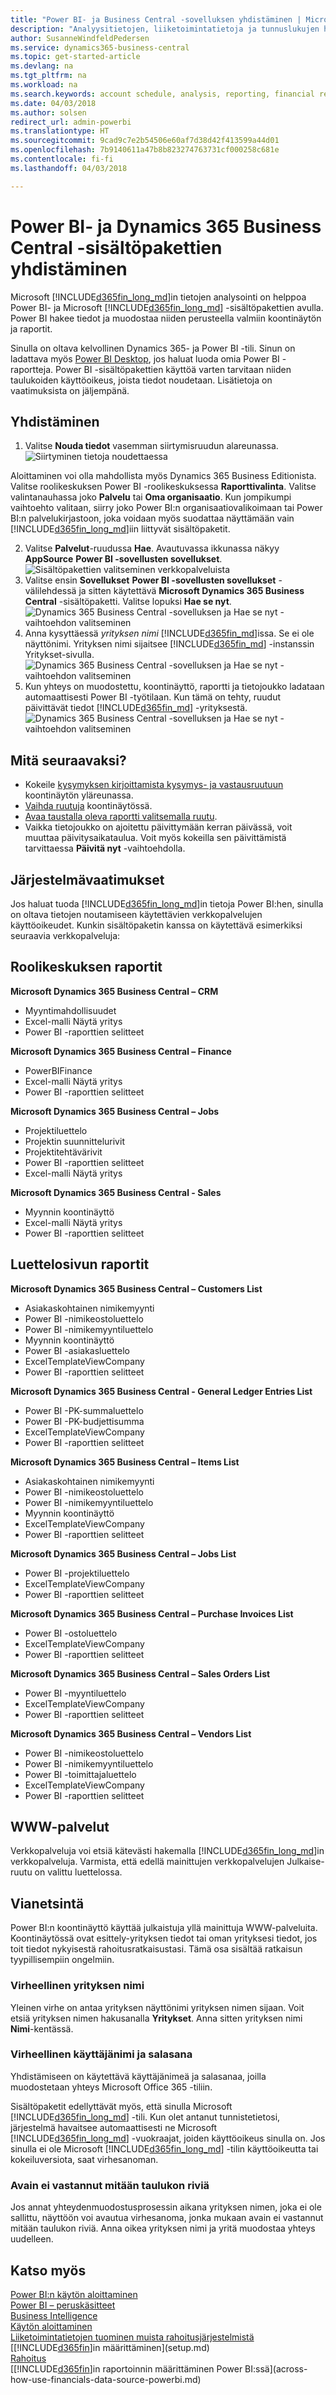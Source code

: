 ```yaml
---
title: "Power BI- ja Business Central -sovelluksen yhdistäminen | Microsoft Docs"
description: "Analyysitietojen, liiketoimintatietoja ja tunnuslukujen hakeminen Business Central -tiedoista on helppoa Power BI- ja Business Central -sisältöpakettien avulla."
author: SusanneWindfeldPedersen
ms.service: dynamics365-business-central
ms.topic: get-started-article
ms.devlang: na
ms.tgt_pltfrm: na
ms.workload: na
ms.search.keywords: account schedule, analysis, reporting, financial report, business intelligence, KPI
ms.date: 04/03/2018
ms.author: solsen
redirect_url: admin-powerbi
ms.translationtype: HT
ms.sourcegitcommit: 9cad9c7e2b54506e60af7d38d42f413599a44d01
ms.openlocfilehash: 7b9140611a47b8b823274763731cf000258c681e
ms.contentlocale: fi-fi
ms.lasthandoff: 04/03/2018

---
```

# <a name="connecting-power-bi-to-dynamics-365-business-central-content-packs"></a>Power BI- ja Dynamics 365 Business Central -sisältöpakettien yhdistäminen
Microsoft [!INCLUDE[d365fin_long_md](includes/d365fin_long_md.md)]in tietojen analysointi on helppoa Power BI- ja Microsoft [!INCLUDE[d365fin_long_md](includes/d365fin_long_md.md)] -sisältöpakettien avulla. Power BI hakee tiedot ja muodostaa niiden perusteella valmiin koontinäytön ja raportit.

Sinulla on oltava kelvollinen Dynamics 365- ja Power BI -tili. Sinun on ladattava myös [Power BI Desktop](https://powerbi.microsoft.com/en-us/desktop/), jos haluat luoda omia Power BI -raportteja. Power BI -sisältöpakettien käyttöä varten tarvitaan niiden taulukoiden käyttöoikeus, joista tiedot noudetaan. Lisätietoja on vaatimuksista on jäljempänä.  

## <a name="how-to-connect"></a>Yhdistäminen
1. Valitse **Nouda tiedot** vasemman siirtymisruudun alareunassa.  
![Siirtyminen tietoja noudettaessa](./media/across-how-to-connect-powerbi-d365-content-packs/powerbi-get-data.png)

Aloittaminen voi olla mahdollista myös Dynamics 365 Business Editionista. Valitse roolikeskuksen Power BI -roolikeskuksessa **Raporttivalinta**. Valitse valintanauhassa joko **Palvelu** tai **Oma organisaatio**. Kun jompikumpi vaihtoehto valitaan, siirry joko Power BI:n organisaatiovalikoimaan tai Power BI:n palvelukirjastoon, joka voidaan myös suodattaa näyttämään vain [!INCLUDE[d365fin_long_md](includes/d365fin_long_md.md)]iin liittyvät sisältöpaketit.

2. Valitse **Palvelut**-ruudussa **Hae**. Avautuvassa ikkunassa näkyy **AppSource** **Power BI -sovellusten sovellukset**.  
![Sisältöpakettien valitseminen verkkopalveluista](./media/across-how-to-connect-powerbi-d365-content-packs/powerbi-online-services-get.png)
3. Valitse ensin **Sovellukset** **Power BI -sovellusten sovellukset** -välilehdessä ja sitten käytettävä **Microsoft Dynamics 365 Business Central** -sisältöpaketti. Valitse lopuksi **Hae se nyt**.  
![Dynamics 365 Business Central -sovelluksen ja Hae se nyt -vaihtoehdon valitseminen](./media/across-how-to-connect-powerbi-d365-content-packs/powerbi-dynamics365-for-financials-get-it-now.png)
4. Anna kysyttäessä *yrityksen nimi* [!INCLUDE[d365fin_md](includes/d365fin_long_md.md)]issa. Se ei ole näyttönimi. Yrityksen nimi sijaitsee [!INCLUDE[d365fin_md](includes/d365fin_long_md.md)] -instanssin Yritykset-sivulla. 
![Dynamics 365 Business Central -sovelluksen ja Hae se nyt -vaihtoehdon valitseminen](./media/across-how-to-connect-powerbi-d365-content-packs/powerbi-connect-to-d365-finance-and-operations-crm.png)
5. Kun yhteys on muodostettu, koontinäyttö, raportti ja tietojoukko ladataan automaattisesti Power BI -työtilaan. Kun tämä on tehty, ruudut päivittävät tiedot [!INCLUDE[d365fin_md](includes/d365fin_long_md.md)] -yrityksestä.
![Dynamics 365 Business Central -sovelluksen ja Hae se nyt -vaihtoehdon valitseminen](./media/across-how-to-connect-powerbi-d365-content-packs/powerbi-workspace-dashboard-report-dataset.png)

## <a name="what-now"></a>Mitä seuraavaksi?

- Kokeile [kysymyksen kirjoittamista kysymys- ja vastausruutuun](https://docs.microsoft.com/en-us/power-bi/service-q-and-a) koontinäytön yläreunassa.
- [Vaihda ruutuja](https://docs.microsoft.com/en-us/power-bi/service-dashboard-edit-tile) koontinäytössä.  
- [Avaa taustalla oleva raportti valitsemalla ruutu](https://docs.microsoft.com/en-us/power-bi/service-dashboard-tiles).  
- Vaikka tietojoukko on ajoitettu päivittymään kerran päivässä, voit muuttaa päivitysaikataulua. Voit myös kokeilla sen päivittämistä tarvittaessa **Päivitä nyt** -vaihtoehdolla.

## <a name="system-requirements"></a>Järjestelmävaatimukset
Jos haluat tuoda [!INCLUDE[d365fin_long_md](includes/d365fin_long_md.md)]in tietoja Power BI:hen, sinulla on oltava tietojen noutamiseen käytettävien verkkopalvelujen käyttöoikeudet. Kunkin sisältöpaketin kanssa on käytettävä esimerkiksi seuraavia verkkopalveluja:

## <a name="role-center-reports"></a>Roolikeskuksen raportit

**Microsoft Dynamics 365 Business Central – CRM**
- Myyntimahdollisuudet
- Excel-malli Näytä yritys
- Power BI -raporttien selitteet

**Microsoft Dynamics 365 Business Central – Finance**
- PowerBIFinance
- Excel-malli Näytä yritys
- Power BI -raporttien selitteet

**Microsoft Dynamics 365 Business Central – Jobs**
- Projektiluettelo
- Projektin suunnittelurivit
- Projektitehtävärivit
- Power BI -raporttien selitteet
- Excel-malli Näytä yritys

**Microsoft Dynamics 365 Business Central - Sales**
- Myynnin koontinäyttö
- Excel-malli Näytä yritys
- Power BI -raporttien selitteet

## <a name="list-page-reports"></a>Luettelosivun raportit 

**Microsoft Dynamics 365 Business Central – Customers List**
- Asiakaskohtainen nimikemyynti
- Power BI -nimikeostoluettelo
- Power BI -nimikemyyntiluettelo
- Myynnin koontinäyttö
- Power BI -asiakasluettelo
- ExcelTemplateViewCompany
- Power BI -raporttien selitteet 

**Microsoft Dynamics 365 Business Central - General Ledger Entries List**
- Power BI -PK-summaluettelo
- Power BI -PK-budjettisumma
- ExcelTemplateViewCompany
- Power BI -raporttien selitteet

**Microsoft Dynamics 365 Business Central – Items List**
- Asiakaskohtainen nimikemyynti
- Power BI -nimikeostoluettelo
- Power BI -nimikemyyntiluettelo
- Myynnin koontinäyttö
- ExcelTemplateViewCompany
- Power BI -raporttien selitteet

**Microsoft Dynamics 365 Business Central – Jobs List**
- Power BI -projektiluettelo
- ExcelTemplateViewCompany
- Power BI -raporttien selitteet

**Microsoft Dynamics 365 Business Central – Purchase Invoices List**
- Power BI -ostoluettelo
- ExcelTemplateViewCompany
- Power BI -raporttien selitteet

**Microsoft Dynamics 365 Business Central – Sales Orders List**
- Power BI -myyntiluettelo
- ExcelTemplateViewCompany
- Power BI -raporttien selitteet


**Microsoft Dynamics 365 Business Central – Vendors List**
- Power BI -nimikeostoluettelo
- Power BI -nimikemyyntiluettelo
- Power BI -toimittajaluettelo
- ExcelTemplateViewCompany
- Power BI -raporttien selitteet

## <a name="web-services"></a>WWW-palvelut
Verkkopalveluja voi etsiä kätevästi hakemalla [!INCLUDE[d365fin_long_md](includes/d365fin_long_md.md)]in verkkopalveluja. Varmista, että edellä mainittujen verkkopalvelujen Julkaise-ruutu on valittu luettelossa.

## <a name="troubleshooting"></a>Vianetsintä
Power BI:n koontinäyttö käyttää julkaistuja yllä mainittuja WWW-palveluita. Koontinäytössä ovat esittely-yrityksen tiedot tai oman yrityksesi tiedot, jos toit tiedot nykyisestä rahoitusratkaisustasi. Tämä osa sisältää ratkaisun tyypillisempiin ongelmiin.

### <a name="incorrect-company-name"></a>Virheellinen yrityksen nimi  
Yleinen virhe on antaa yrityksen näyttönimi yrityksen nimen sijaan. Voit etsiä yrityksen nimen hakusanalla **Yritykset**. Anna sitten yrityksen nimi **Nimi**-kentässä.

### <a name="incorrect-user-name-and-password"></a>Virheellinen käyttäjänimi ja salasana  
Yhdistämiseen on käytettävä käyttäjänimeä ja salasanaa, joilla muodostetaan yhteys Microsoft Office 365 -tiliin.  

Sisältöpaketit edellyttävät myös, että sinulla Microsoft [!INCLUDE[d365fin_long_md](includes/d365fin_long_md.md)] -tili. Kun olet antanut tunnistetietosi, järjestelmä havaitsee automaattisesti ne Microsoft [!INCLUDE[d365fin_long_md](includes/d365fin_long_md.md)] -vuokraajat, joiden käyttöoikeus sinulla on. Jos sinulla ei ole Microsoft [!INCLUDE[d365fin_long_md](includes/d365fin_long_md.md)] -tilin käyttöoikeutta tai kokeiluversiota, saat virhesanoman.

### <a name="the-key-didnt-match-any-rows-in-the-table"></a>Avain ei vastannut mitään taulukon riviä
Jos annat yhteydenmuodostusprosessin aikana yrityksen nimen, joka ei ole sallittu, näyttöön voi avautua virhesanoma, jonka mukaan avain ei vastannut mitään taulukon riviä. Anna oikea yrityksen nimi ja yritä muodostaa yhteys uudelleen.

## <a name="see-also"></a>Katso myös
[Power BI:n käytön aloittaminen](https://docs.microsoft.com/en-us/power-bi/service-get-started)  
[Power BI – peruskäsitteet](https://docs.microsoft.com/en-us/power-bi/service-basic-concepts)  
[Business Intelligence](bi.md)  
[Käytön aloittaminen](product-get-started.md)  
[Liiketoimintatietojen tuominen muista rahoitusjärjestelmistä](upload-data.md)  
[[!INCLUDE[d365fin](includes/d365fin_md.md)]in määrittäminen](setup.md)  
[Rahoitus](finance.md)  
[[!INCLUDE[d365fin](includes/d365fin_md.md)]in raportoinnin määrittäminen Power BI:ssä](across-how-use-financials-data-source-powerbi.md)  

